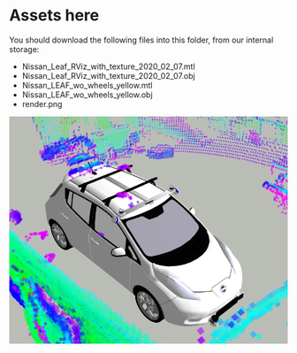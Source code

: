 # Assets here

You should download the following files into this folder, from our internal storage:
 - Nissan_Leaf_RViz_with_texture_2020_02_07.mtl  
 - Nissan_Leaf_RViz_with_texture_2020_02_07.obj  
 - Nissan_LEAF_wo_wheels_yellow.mtl  
 - Nissan_LEAF_wo_wheels_yellow.obj  
 - render.png

![img](Nissan_Leaf_Simulation_02_06.png)